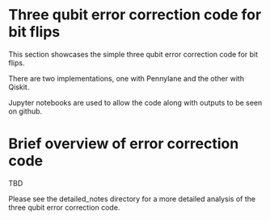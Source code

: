 # Three qubit error correction code for bit flips

This section showcases the simple three qubit error correction code for bit flips.

There are two implementations, one with Pennylane and the other with Qiskit.

Jupyter notebooks are used to allow the code along with outputs to be seen on github.

# Brief overview of error correction code

TBD




Please see the detailed_notes directory for a more detailed analysis of the three qubit error correction code.
